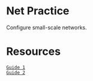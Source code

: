 # Net Practice
Configure small-scale networks.
# Resources
[`Guide 1`](https://github.com/ricardoreves/42-net-practice) <br>
[`Guide 2`](https://github.com/lpaube/NetPractice) <br>
